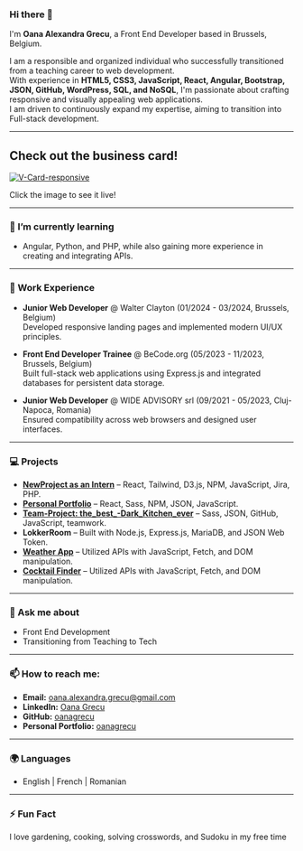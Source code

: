 ### Hi there 👋  


I'm **Oana Alexandra Grecu**, a Front End Developer based in Brussels, Belgium. 

I am a responsible and organized individual who successfully transitioned from a teaching career to web development.  
With experience in **HTML5, CSS3, JavaScript, React, Angular, Bootstrap, JSON, GitHub, WordPress, SQL, and NoSQL**, I'm passionate about crafting responsive and visually appealing web applications.  
I am driven to continuously expand my expertise, aiming to transition into Full-stack development.  

---

## Check out the business card!
[![V-Card-responsive](.assets/V-card-Oana.png)](https://oanagrecu.github.io/V-Card-responsive/)

Click the image to see it live!

---

### 🌱 I’m currently learning  

- Angular, Python, and PHP, while also gaining more experience in creating and integrating APIs.  

---


### 💼 Work Experience  
- **Junior Web Developer** @ Walter Clayton (01/2024 - 03/2024, Brussels, Belgium)  
  Developed responsive landing pages and implemented modern UI/UX principles.  

- **Front End Developer Trainee** @ BeCode.org (05/2023 - 11/2023, Brussels, Belgium)  
  Built full-stack web applications using Express.js and integrated databases for persistent data storage.  

- **Junior Web Developer** @ WIDE ADVISORY srl (09/2021 - 05/2023, Cluj-Napoca, Romania)  
  Ensured compatibility across web browsers and designed user interfaces.  

---

### 💻 Projects  
- **[NewProject as an Intern](https://www.akwanza.com/)** – React, Tailwind, D3.js, NPM, JavaScript, Jira, PHP.  
- **[Personal Portfolio](https://oanawebsite.netlify.app)** – React, Sass, NPM, JSON, JavaScript.  
- **[Team-Project: the_best_-Dark_Kitchen_ever](https://fergalicious.netlify.app/)** – Sass, JSON, GitHub, JavaScript, teamwork.  
- **LokkerRoom** – Built with Node.js, Express.js, MariaDB, and JSON Web Token.  
- **[Weather App](https://oanagrecu.github.io/weatherApp/)** – Utilized APIs with JavaScript, Fetch, and DOM manipulation.  
- **[Cocktail Finder](https://cocktail-finder-og.netlify.app/)** – Utilized APIs with JavaScript, Fetch, and DOM manipulation.  

---

### 💬 Ask me about  
- Front End Development  
- Transitioning from Teaching to Tech  

---

### 📫 How to reach me:  
- **Email:** oana.alexandra.grecu@gmail.com  
- **LinkedIn:** [Oana Grecu](https://www.linkedin.com/in/oanagrecu)  
- **GitHub:** [oanagrecu](https://github.com/oanagrecu)  
- **Personal Portfolio:** [oanagrecu](https://oanawebsite.netlify.app/)  

---

### 🌍 Languages  
- English | French | Romanian

---

### ⚡ Fun Fact  
I love gardening, cooking, solving crosswords, and Sudoku in my free time 
